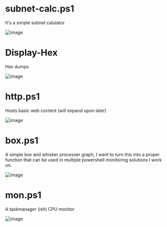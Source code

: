 # subnet-calc.ps1
It's a simple subnet calulator

![image](https://github.com/user-attachments/assets/973d1e0f-86ab-4286-b9e6-291ddca2afc2)
# Display-Hex
Hex dumps

![image](https://github.com/user-attachments/assets/b7ba3ada-c70f-46b9-8aa1-83ed345e13f2)
# http.ps1
Hosts basic web content (will expand upon later)

![image](https://github.com/user-attachments/assets/599f97ae-4ff9-4d71-8518-062d66bb357e)
# box.ps1
A simple box and whisker processer graph, I want to turn this into a proper function that can be used in multiple powershell monitoring solutions I work on.

![image](https://github.com/user-attachments/assets/e0b5aa6a-a84f-44d8-bb10-80600f97cca7)

# mon.ps1
A taskmanager (ish) CPU monitor

![image](https://github.com/user-attachments/assets/1905f5c5-bee5-4b3c-95e9-0cbe753359bb)

